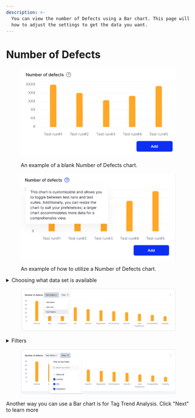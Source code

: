 ```yaml
---
description: >-
  You can view the number of Defects using a Bar chart. This page will show you
  how to adjust the settings to get the data you want.
---
```


# Number of Defects

<figure><img src="../../../../../.gitbook/assets/Defects Bar Chart_01.PNG" alt=""><figcaption><p>An example of a blank Number of Defects chart.</p></figcaption></figure>

<figure><img src="../../../../../.gitbook/assets/Defects Bar Chart_02.PNG" alt=""><figcaption><p>An example of how to utilize a Number of Defects chart.</p></figcaption></figure>

<details>

<summary>Choosing what data set is available</summary>

Click on the drop-down menu to display what data sets are available for the bar chart, the options include:

* Test Plans
* Test Runs
* Test Folders

</details>

<figure><img src="../../../../../.gitbook/assets/496_Dashboard default.png" alt=""><figcaption></figcaption></figure>

<details>

<summary>Filters</summary>

Filters can be adjusted with the drop-down menu.

</details>

<figure><img src="../../../../../.gitbook/assets/495_Dashboard default.png" alt=""><figcaption></figcaption></figure>

Another way you can use a Bar chart is for Tag Trend Analysis. Click "Next" to learn more&#x20;
